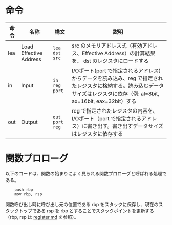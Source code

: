 # 命令

| 命令 | 名称 | 構文 | 説明 |
| --- | --- | --- | --- |
| lea | Load Effective Address | `lea dst src` | src のメモリアドレス式（有効アドレス、Effective Address）の計算結果を、 dst のレジスタにロードする |
| in  |	Input | `in reg port` | I/Oポート(port で指定されるアドレス) からデータを読み込み、reg で指定されたレジスタに格納する。読み込むデータサイズはレジスタに依存（例: al=8bit, ax=16bit, eax=32bit）する|
| out | Output | `out port reg` | reg で指定されたレジスタの内容を、I/Oポート（port で指定されるアドレス）に書き出す。書き出すデータサイズはレジスタに依存する |

# 関数プロローグ

以下のコードは、関数の始まりによく見られる関数プロローグと呼ばれる処理である。

```assembly
    push rbp
    mov rbp, rsp
```

関数呼び出し時に呼び出し元の位置である rbp をスタックに保存し、現在のスタックトップである rsp を rbp とすることでスタックポイントを更新する（rbp, rsp は [register.md](./register.md) を参照）。
